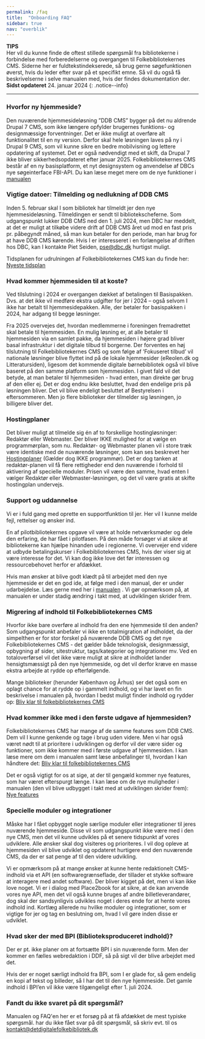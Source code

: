 ```yaml
---
permalink: /faq
title:  "Onboarding FAQ"
sidebar: true
nav: "overblik"
---
```

**TIPS**\
 Her vil du kunne finde de oftest stillede spørgsmål fra bibliotekerne i forbindelse med forberedelserne og overgangen til Folkebibliotekernes CMS. Siderne her er fuldtekstindekserede, så brug gerne søgefunktionen øverst, hvis du leder efter svar på et specifikt emne. Så vil du også få beskrivelserne i selve manualen med, hvis der findes dokumentation der.\
**Sidst opdateret** 24. januar 2024
{: .notice--info}
***
### Hvorfor ny hjemmeside?
Den nuværende hjemmesideløsning ”DDB CMS” bygger på det nu aldrende Drupal 7 CMS, som ikke længere opfylder brugernes funktions- og designmæssige forventninger. Det er ikke muligt at overføre alt funktionalitet til en ny version. Derfor skal hele løsningen laves på ny i Drupal 9 CMS, som vil kunne sikre en bedre mobilvisning og lettere opdatering af systemet. Det er også nødvendigt med et skift, da Drupal 7 ikke bliver sikkerhedsopdateret efter januar 2025.
Folkebibliotekernes CMS består af en ny basisplatform, et nyt designsystem og anvendelse af DBCs nye søgeinterface FBI-API. Du kan læse meget mere om de nye funktioner i [manualen](https://danskernesdigitalebibliotek.github.io/folkebibliotekernes_cms_manual)

### Vigtige datoer: Tilmelding og nedlukning af DDB CMS   
Inden 5. februar skal I som bibliotek har tilmeldt jer den nye hjemmesideløsning. Tilmeldingen er sendt til bibliotekscheferne. Som udgangspunkt lukker DDB CMS ned den 1. juli 2024, men DBC har meddelt, at det er muligt at tilkøbe videre drift af DDB CMS året ud mod en fast pris pr. påbegyndt måned, så man kun betaler for den periode, man har brug for at have DDB CMS kørende. Hvis I er interesseret i en forlængelse af driften hos DBC, kan I kontakte Piet Seiden, pse@dbc.dk hurtigst muligt.

Tidsplanen for udrulningen af Folkebibliotekernes CMS kan du finde her: [Nyeste tidsplan](https://danskernesdigitalebibliotek.github.io/folkebibliotekernes_cms_manual/main/assets/files/Tidsplan-Folkebibliotekernes-CMS.pdf)

### Hvad kommer hjemmesiden til at koste?  
Ved tilslutning i 2024 er overgangen dækket af betalingen til Basispakken. Dvs. at det ikke vil medføre ekstra udgifter for jer i 2024 – også selvom I ikke har betalt til hjemmesidepakken. Alle, der betaler for basispakken i 2024, har adgang til begge løsninger. 

Fra 2025 overvejes det, hvordan medlemmerne i foreningen fremadrettet skal betale til hjemmesiden. En mulig løsning er, at alle betaler til hjemmesiden via en samlet pakke, da hjemmesiden i højere grad bliver basal infrastruktur i det digitale tilbud til borgerne. Der forventes en høj tilslutning til Folkebibliotekernes CMS og som følge af ’Fokuseret tilbud’ vil nationale løsninger blive flyttet ind på de lokale hjemmesider (eReolen.dk og Litteratursiden), ligesom det kommende digitale børnebibliotek også vil blive baseret på den samme platform som hjemmesiden. I givet fald vil det betyde, at man betaler til hjemmesiden - hvad enten, man direkte gør brug af den eller ej. 
Det er dog endnu ikke besluttet, hvad den endelige pris på løsningen bliver. Det vil blive endeligt besluttet af Bestyrelsen i eftersommeren.  Men jo flere biblioteker der tilmelder sig løsningen, jo billigere bliver det.

### Hostingplaner
Det bliver muligt at tilmelde sig én af to forskellige hostingløsninger: Redaktør eller Webmaster. Der bliver IKKE mulighed for at vælge en programmørplan, som nu. Redaktør- og Webmaster planen vil i store træk være identiske med de nuværende løsninger, som kan ses beskrevet her [Hostingplaner](https://detdigitalefolkebibliotek.dk/hostingplaner) (Gælder dog IKKE programmør).
Det er dog tanken at redaktør-planen vil få flere rettigheder end den nuværende i forhold til aktivering af specielle moduler.
Prisen vil være den samme, hvad enten I vælger Redaktør eller Webmaster-løsningen, og det vil være gratis at skifte hostingplan undervejs.

### Support og uddannelse
Vi er i fuld gang med oprette en supportfunktion til jer. Her vil I kunne melde fejl, rettelser og ønsker ind. 

En af pilotbibliotekernes opgave vil være at holde netværksmøder og dele den erfaring, de har fået i pilotfasen. På den måde forsøger vi at sikre at bibliotekerne kan hjælpe hinanden ude i regionerne. Vi overvejer end videre at udbyde betalingskurser i Folkebibliotekernes CMS, hvis der viser sig at være interesse for det. Vi kan dog ikke love det før interessen og ressourcebehovet herfor er afdækket.

Hvis man ønsker at blive godt klædt på til arbejdet med den nye hjemmeside er det en god ide, at følge med i den manual, der er under udarbejdelse. Læs gerne med her i  [manualen](https://danskernesdigitalebibliotek.github.io/folkebibliotekernes_cms_manual)
. Vi gør opmærksom på, at manualen er under stadig ændring i takt med, at udviklingen skrider frem.

### Migrering af indhold til Folkebibliotekernes CMS
Hvorfor ikke bare overføre al indhold fra den ene hjemmeside til den anden? Som udgangspunkt anbefaler vi ikke en totalmigration af indholdet, da der simpelthen er for stor forskel på nuværende DDB CMS og det nye Folkebibliotekernes CMS - det gælder både teknologisk, designmæssigt, opbygning af sider, sitestruktur, tags/kategorier og integrationer mv. 
Ved en totaloverførsel vil det ikke være muligt at sikre at indholdet lander hensigtsmæssigt på den nye hjemmeside, og det vil derfor kræve en masse ekstra arbejde at rydde op efterfølgende.

Mange biblioteker (herunder København og Århus) ser det også som en oplagt chance for at rydde op i gammelt indhold, og vi har lavet en fin beskrivelse i manualen på, hvordan I bedst muligt finder indhold og rydder op: [Bliv klar til folkebibliotekernes CMS](https://danskernesdigitalebibliotek.github.io/folkebibliotekernes_cms_manual/main/bliv-klar-til-folkebibliotekernes-cms/oprydning/) 

### Hvad kommer ikke med i den første udgave af hjemmesiden? 
Folkebibliotekernes CMS har mange af de samme features som DDB CMS. Dem vil I kunne genkende og tage i brug uden videre. Men vi har også været nødt til at prioritere i udviklingen og derfor vil der være sider og funktioner, som ikke kommer med i første udgave af hjemmesiden. I kan læse mere om dem i manualen samt læse anbefalinger til, hvordan I kan håndtere det: [Bliv klar til folkebibliotekernes CMS](https://danskernesdigitalebibliotek.github.io/folkebibliotekernes_cms_manual/main/bliv-klar-til-folkebibliotekernes-cms/forbered-indhold/) 

Det er også vigtigt for os at sige, at der til gengæld kommer nye features, som har været efterspurgt længe. I kan læse om de nye muligheder i manualen (den vil blive udbygget i takt med at udviklingen skrider frem): [Nye features](https://danskernesdigitalebibliotek.github.io/folkebibliotekernes_cms_manual/main/nye-features/)

### Specielle moduler og integrationer
Måske har I fået opbygget nogle særlige moduler eller integrationer til jeres nuværende hjemmeside. Disse vil som udgangspunkt ikke være med i den nye CMS, men det vil kunne udvikles på et senere tidspunkt af vores udviklere. Alle ønsker skal dog visiteres og prioriteres. I vil dog opleve at hjemmesiden vil blive udviklet og opdateret hurtigere end den nuværende CMS, da der er sat penge af til den videre udvikling.

Vi er opmærksom på at mange ønsker at kunne hente redaktionelt CMS-indhold via et API (en softwaregrænseflade, der tillader et stykke software at interagere med andet software). Der bliver kigget på det, men vi kan ikke love noget. Vi er i dialog med Place2book for at sikre, at de kan anvende vores nye API, men det vil også kunne bruges af andre billetleverandører, dog skal der sandsynligvis udvikles noget i deres ende for at hente vores indhold ind. 
Kortlæg allerede nu hvilke moduler og integrationer, som er vigtige for jer og tag en beslutning om, hvad I vil gøre inden disse er udviklet.

### Hvad sker der med BPI (Biblioteksproduceret indhold)?
Der er pt. ikke planer om at fortsætte BPI i sin nuværende form. Men der kommer en fælles webredaktion i DDF, så på sigt vil der blive arbejdet med det. 

Hvis der er noget særligt indhold fra BPI, som I er glade for, så gem endelig en kopi af tekst og billeder, så I har det til den nye hjemmeside. Det gamle indhold i BPI’en vil ikke være tilgængeligt efter 1. juli 2024.

### Fandt du ikke svaret på dit spørgsmål?
Manualen og FAQ'en her er et forsøg på at få afdækket de mest typiske spørgsmål. har du ikke fået svar på dit spørgsmål, så skriv evt. til os kontakt@detdigitalefolkebibliotek.dk
